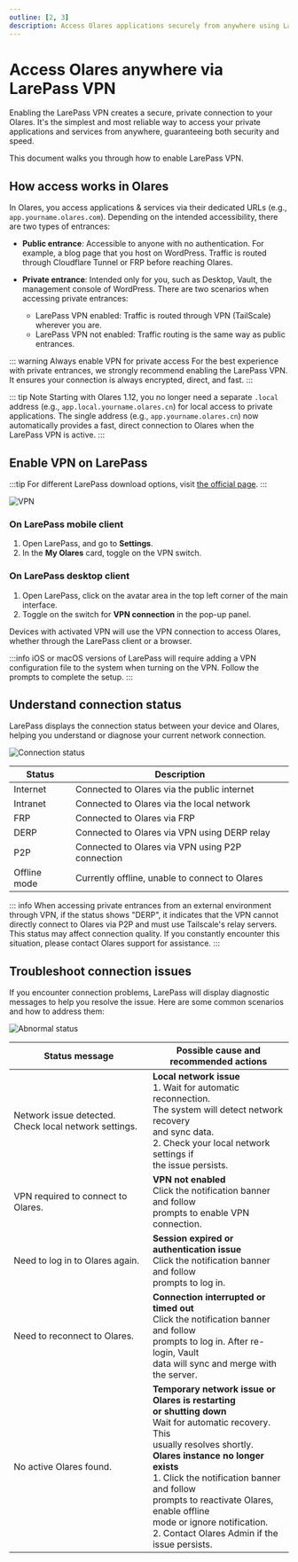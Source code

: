 ```yaml
---
outline: [2, 3]
description: Access Olares applications securely from anywhere using LarePass VPN. Learn about VPN setup and troubleshooting in LarePass.
---
```


# Access Olares anywhere via LarePass VPN

Enabling the LarePass VPN creates a secure, private connection to your Olares. It's the simplest and most reliable way to access your private applications and services from anywhere, guaranteeing both security and speed.

This document walks you through how to enable LarePass VPN.

## How access works in Olares

In Olares, you access applications & services via their dedicated URLs (e.g., `app.yourname.olares.com`). Depending on the intended accessibility, there are two types of entrances:

- **Public entrance**: Accessible to anyone with no authentication. For example, a blog page that you host on WordPress. Traffic is routed through Cloudflare Tunnel or FRP before reaching Olares.
- **Private entrance**: Intended only for you, such as Desktop, Vault, the management console of WordPress. There are two scenarios when accessing private entrances:

  - LarePass VPN enabled: Traffic is routed through VPN (TailScale) wherever you are.
  - LarePass VPN not enabled: Traffic routing is the same way as public entrances.   

::: warning Always enable VPN for private access
For the best experience with private entrances, we strongly recommend enabling the LarePass VPN. It ensures your connection is always encrypted, direct, and fast. 
:::

::: tip Note
Starting with Olares 1.12, you no longer need a separate `.local` address (e.g., `app.local.yourname.olares.cn`) for local access to private applications. The single address (e.g., `app.yourname.olares.cn`) now automatically provides a fast, direct connection to Olares when the LarePass VPN is active.
:::

## Enable VPN on LarePass

:::tip
For different LarePass download options, visit [the official page](https://larepass.olares.com).
:::

![VPN](/images/manual/larepass/vpn.jpg)

### On LarePass mobile client
1. Open LarePass, and go to **Settings**.
2. In the **My Olares** card, toggle on the VPN switch.

### On LarePass desktop client
1. Open LarePass, click on the avatar area in the top left corner of the main interface.
2. Toggle on the switch for **VPN connection** in the pop-up panel.

Devices with activated VPN will use the VPN connection to access Olares, whether through the LarePass client or a browser.

:::info
iOS or macOS versions of LarePass will require adding a VPN configuration file to the system when turning on the VPN. Follow the prompts to complete the setup.
:::

## Understand connection status
LarePass displays the connection status between your device and Olares, helping you understand or diagnose your current network connection.

![Connection status](/images/manual/larepass/connection-status.jpg)

| Status       | Description                                      |
|--------------|--------------------------------------------------|
| Internet     | Connected to Olares via the public internet      |
| Intranet     | Connected to Olares via the local network        |
| FRP          | Connected to Olares via FRP                      |
| DERP         | Connected to Olares via VPN using DERP relay     |
| P2P          | Connected to Olares via VPN using P2P connection |
| Offline mode | Currently offline, unable to connect to Olares   |

::: info
When accessing private entrances from an external environment through VPN, if the status shows "DERP", it indicates that the VPN cannot directly connect to Olares via P2P and must use Tailscale's relay servers. This status may affect connection quality. If you constantly encounter this situation, please contact Olares support for assistance.
:::

## Troubleshoot connection issues
If you encounter connection problems, LarePass will display diagnostic messages to help you resolve the issue. Here are some common scenarios and how to address them:

![Abnormal status](/images/manual/larepass/abnormal_state.png)

| Status message                                        | Possible cause and recommended actions                                                                                                                                                                                                                                                                                                                                            |
|-------------------------------------------------------|-----------------------------------------------------------------------------------------------------------------------------------------------------------------------------------------------------------------------------------------------------------------------------------------------------------------------------------------------------------------------------------|
| Network issue detected. Check local network settings. | **Local network issue** <br> 1. Wait for automatic reconnection. <br/>The system will detect network recovery <br/>and sync data.<br/> 2. Check your local network settings if <br/>the issue persists.                                                                                                                                                                           |
| VPN required to connect to Olares.                    | **VPN not enabled** <br> Click the notification banner and follow <br/>prompts to enable VPN connection.                                                                                                                                                                                                                                                                        |
| Need to log in to Olares again.                       | **Session expired or authentication issue** <br> Click the notification banner and follow<br/> prompts to log in.                                                                                                                                                                                                                                                                 |
| Need to reconnect to Olares.                          | **Connection interrupted or timed out** <br> Click the notification banner and follow<br/> prompts to log in. After re-login, Vault <br/>data will sync and merge with the server.                                                                                                                                                                                                |
| No active Olares found.                               | **Temporary network issue or Olares is restarting<br/> or shutting down** <br> Wait for automatic recovery. This <br/>usually resolves shortly. <br> **Olares instance no longer exists** <br> 1. Click the notification banner and follow<br/> prompts to reactivate Olares, enable offline <br/>mode or ignore notification. <br> 2. Contact Olares Admin if the issue persists. |
